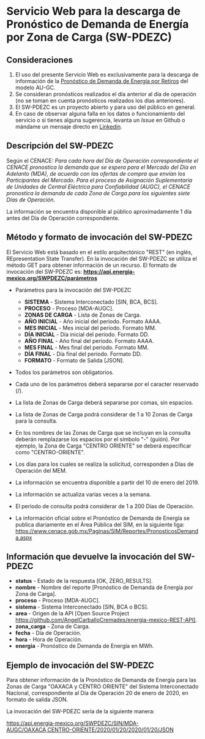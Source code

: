 # Servicio Web para la descarga de Pronóstico de Demanda de Energía por Zona de Carga (SW-PDEZC)

## Consideraciones

1. El uso del presente Servicio Web es exclusivamente para la descarga de información de la [Pronóstico de Demanda de Energía por Retiros](https://www.cenace.gob.mx/Paginas/SIM/Reportes/PronosticosDemanda.aspx) del modelo AU-GC.
2. Se consideran pronósticos realizados el día anterior al día de operación (no se toman en cuenta pronósticos realizados los días anteriores).
3. El SW-PDEZC es un proyecto abierto y para uso del público en general.
4. En caso de observar alguna falla en los datos o funcionamiento del servicio o si tienes alguna sugerencia, levanta un *Issue* en Github o mándame un mensaje directo en [Linkedin](https://www.linkedin.com/in/angelcarballo/).

## Descripción del SW-PDEZC
Según el CENACE: *Para cada hora del Día de Operación correspondiente el CENACE pronostica la demanda que se espera para el Mercado del Día en Adelanto (MDA), de acuerdo con las ofertas de compra que envían los Participantes del Mercado. Para el proceso de Asignación Suplementaria de Unidades de Central Eléctrica para Confiabilidad (AUGC), el CENACE pronostica la demanda de cada Zona de Carga para los siguientes siete Días de Operación*.

La información se encuentra disponible al público aproximadamente 1 día antes del Día de Operación correspondiente.

## Método y formato de invocación del SW-PDEZC
El Servicio Web está basado en el estilo arquitectónico "REST" (en inglés, REpresentation State Transfer). En la invocación del SW-PDEZC se utiliza el método GET para obtener información de un recurso.
El formato de invocación del SW-PDEZC es:
**https://api.energia-mexico.org/SWPDEZC/parámetros**

* Parámetros para la invocación del SW-PDEZC
    * **SISTEMA** - Sistema Interconectado [SIN, BCA, BCS].
    * **PROCESO** - Proceso [MDA-AUGC].
    * **ZONAS DE CARGA** - Lista de Zonas de Carga.
    * **AÑO INICIAL** - Año inicial del periodo. Formato AAAA.
    * **MES INICIAL** - Mes inicial del periodo. Formato MM.
    * **DÍA INICIAL** - Día inicial del periodo. Formato DD.
    * **AÑO FINAL** - Año final del periodo. Formato AAAA.
    * **MES FINAL** - Mes final del periodo. Formato MM.
    * **DÍA FINAL** - Día final del periodo. Formato DD.
    * **FORMATO** - Formato de Salida [JSON].


* Todos los parámetros son obligatorios.
* Cada uno de los parámetros deberá separarse por el caracter reservado (/).
* La lista de Zonas de Carga deberá separarse por comas, sin espacios.
* La lista de Zonas de Carga podrá considerar de 1 a 10 Zonas de Carga para la consulta.
* En los nombres de las Zonas de Carga que se incluyan en la consulta deberán remplazarse los espacios por el símbolo "-" (guión). Por ejemplo, la Zona de Carga "CENTRO ORIENTE" se deberá especificar como "CENTRO-ORIENTE".
* Los días para los cuales se realiza la solicitud, corresponden a Días de Operación del MEM.
* La información se encuentra disponible a partir del 10 de enero del 2019.
* La información se actualiza varias veces a la semana.
* El periodo de consulta podrá considerar de 1 a 200 Días de Operación.
* La información oficial sobre el Pronóstico de Demanda de Energía se publica diariamente en el Área Pública del SIM, en la siguiente liga:
https://www.cenace.gob.mx/Paginas/SIM/Reportes/PronosticosDemanda.aspx

## Información que devuelve la invocación del SW-PDEZC

* **status** - Estado de la respuesta [OK, ZERO_RESULTS].
* **nombre** - Nombre del reporte [Pronóstico de Demanda de Energía por Zona de Carga].
* **proceso** - Proceso [MDA-AUGC].
* **sistema** - Sistema Interconectado [SIN, BCA o BCS].
* **area** - Origen de la API [Open Source Project https://github.com/AngelCarballoCremades/energia-mexico-REST-API].
* **zona_carga** - Zona de Carga.
* **fecha** - Día de Operación.
* **hora** - Hora de Operación.
* **energia** - Pronóstico de Demanda de Energía en MWh.

## Ejemplo de invocación del SW-PDEZC
Para obtener información de la Pronóstico de Demanda de Energía para las Zonas de Carga "OAXACA y CENTRO ORIENTE" del Sistema Interconectado Nacional, correspondiente al Día de Operación 20 de enero de 2020, en formato de salida JSON.

La invocación del SW-PDEZC sería de la siguiente manera:

https://api.energia-mexico.org/SWPDEZC/SIN/MDA-AUGC/OAXACA,CENTRO-ORIENTE/2020/01/20/2020/01/20/JSON